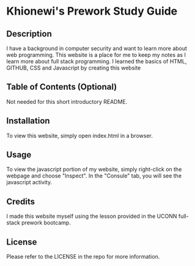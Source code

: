 # Khionewi's Prework Study Guide

## Description

I have a background in computer security and want to learn more about web programming. This website is a place for me to keep my notes 
as I learn more about full stack programming.  I learned the basics of HTML, GITHUB, CSS and Javascript by creating this website

## Table of Contents (Optional)

Not needed for this short introductory README.

## Installation

To view this website, simply open index.html in a browser. 

## Usage

To view the javascript portion of my website, simply right-click on the webpage and choose "Inspect".  In the "Consule" tab, you will see the javascript activity.

## Credits

I made this website myself using the lesson provided in the UCONN full-stack prework bootcamp.

## License

 Please refer to the LICENSE in the repo for more information.